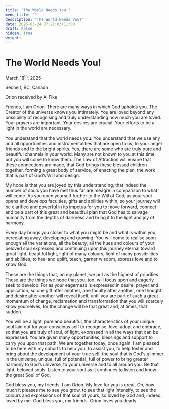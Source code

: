 ```yaml
---
title: "The World Needs You!"
menu_title: ""
description: "The World Needs You!"
date: 2025-03-24 07:21:03+11:00
draft: False
hidden: True
weight:
---
```

# The World Needs You!

March 18<sup>th</sup>, 2025

Sechelt, BC, Canada

Orion received by Al Fike

Friends, I am Orion. There are many ways in which God upholds you. The Creator of the universe knows you intimately. You are loved beyond any possibility of recognising and truly understanding how much you are loved. Your prayers are important. Your desires are crucial. Your efforts to be a light in the world are necessary.

You understand that the world needs you. You understand that we use any and all opportunities and instrumentalities that are open to us, to your angel friends and to the bright spirits. Yes, there are some who are truly pure and beautiful channels in your world. Many are not known to you at this time, but you will come to know them. The Law of Attraction will ensure that these connections are made, that God brings these blessed children together, forming a great body of service, of enacting the plan, the work that is part of God’s Will and design.

My hope is that you are joyed by this understanding, that indeed the number of souls you have met thus far are meagre in comparison to what will come. As you open yourself further to the Will of God, as your soul opens and develops faculties, gifts and abilities within, so your journey will be clarified and powerful in its impetus for you to move forward, connect and be a part of this great and beautiful plan that God has to salvage humanity from the depths of darkness and bring it to the light and joy of harmony.

Every day brings you closer to what you might be and what is within you, percolating away, developing and growing. You will come to realise soon enough all the variations, all the beauty, all the hues and colours of your beloved soul expressed and continuing upon this journey eternal toward great light, beautiful light, light of many colours, light of many possibilities and abilities, to heal and uplift, teach, garner wisdom, express love and to know God.

These are the things that, on my planet, we put as the highest of priorities. These are the things we hope that you, too, will focus upon and eagerly seek to develop. For as your eagerness is expressed in desire, prayer and application, so one gift after another, one faculty after another, one thought and desire after another will reveal itself, until you are part of such a great momentum of change, reclamation and transformation that you will scarcely know yourselves, for the change will be that great and, at times, that sudden.

You will be a light, pure and beautiful, the characteristics of your unique soul laid out for your conscious self to recognise, love, adopt and embrace, so that you are truly of soul, of light, expressed in all the ways that can be expressed. You are given many opportunities, blessings and support to carry you upon that path. We are together today, once again. I am pleased to be here with my cohorts to help you, to assist you, to help foster and bring about the development of your true self, the soul that is God's glimmer in the universe, unique, full of potential, full of power to bring greater harmony to God’s universe, to your universe and to all around you. Be that light, beloved souls. Listen to your soul as it continues to listen and know the great Soul of God.

God bless you, my friends. I am Orion. My love for you is great. Oh, how much it pleases me to see you grow, to see that light intensify, to see the colours and expressions of that soul of yours, so loved by God and, indeed, loved by me. God bless you, my friends. Orion loves you dearly.
